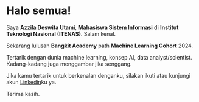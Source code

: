 # Halo semua! 

Saya **Azzila Deswita Utami**, **Mahasiswa Sistem Informasi** di **Institut Teknologi Nasional (ITENAS)**. Salam kenal.<br>

Sekarang lulusan **Bangkit Academy** path **Machine Learning Cohort** 2024.

Tertarik dengan dunia machine learning, konsep AI, data analyst/scientist. Kadang-kadang juga menggambar jika senggang.

Jika kamu tertarik untuk berkenalan denganku, silakan ikuti atau kunjungi akun [Linkedin](https://www.linkedin.com/in/azziladeswitautami/)ku ya.

Terima kasih.
